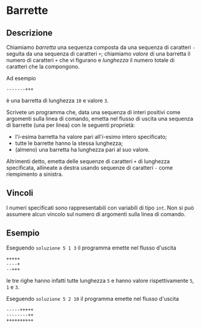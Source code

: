 Barrette
========

Descrizione
-----------

Chiamiamo *barretta* una sequenza composta da una sequenza di caratteri `-`
seguita da una sequenza di caratteri `+`; chiamiamo *valore* di una barretta il
numero di caratteri `+` che vi figurano e *lunghezza* il numero totale di
caratteri che la compongono.

Ad esempio

    -------+++

è una barretta di lunghezza `10` e valore `3`.

Scrivete un programma che, data una sequenza di interi positivi come argomenti
sulla linea di comando, emetta nel flusso di uscita una sequenza di barrette
(una per linea) con le seguenti proprietà:

- l'*i*-esima barretta ha valore pari all'*i*-esimo intero specificato;
- tutte le barrette hanno la stessa lunghezza;
- (almeno) una barretta ha lunghezza pari al suo valore.

Altrimenti detto, emetta delle sequenze di caratteri `+` di lunghezza
specificata, allineate a destra usando sequenze di caratteri `-` come
riempimento a sinistra.


Vincoli
-------

I numeri specificati sono rappresentabili con variabili di tipo `int`. Non si
può assumere alcun vincolo sul numero di argomenti sulla linea di comando.


Esempio
-------

Eseguendo `soluzione 5 1 3` il programma emette nel flusso d'uscita

    +++++
    ----+
    --+++

le tre righe hanno infatti tutte lunghezza `5` e hanno valore rispettivamente
`5`, `1` e `3`.

Eseguendo `soluzione 5 2 10` il programma emette nel flusso d'uscita

    -----+++++
    --------++
    ++++++++++
